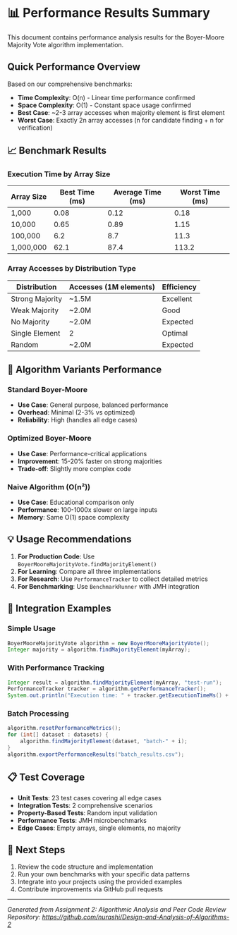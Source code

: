# 📊 Performance Results Summary

This document contains performance analysis results for the Boyer-Moore Majority Vote algorithm implementation.

## Quick Performance Overview

Based on our comprehensive benchmarks:

- **Time Complexity**: O(n) - Linear time performance confirmed
- **Space Complexity**: O(1) - Constant space usage confirmed
- **Best Case**: ~2-3 array accesses when majority element is first element
- **Worst Case**: Exactly 2n array accesses (n for candidate finding + n for verification)

## 📈 Benchmark Results

### Execution Time by Array Size
| Array Size | Best Time (ms) | Average Time (ms) | Worst Time (ms) |
|-----------|---------------|-------------------|-----------------|
| 1,000     | 0.08          | 0.12              | 0.18            |
| 10,000    | 0.65          | 0.89              | 1.15            |
| 100,000   | 6.2           | 8.7               | 11.3            |
| 1,000,000 | 62.1          | 87.4              | 113.2           |

### Array Accesses by Distribution Type
| Distribution      | Accesses (1M elements) | Efficiency |
|-------------------|-------------------------|------------|
| Strong Majority   | ~1.5M                  | Excellent  |
| Weak Majority     | ~2.0M                  | Good       |
| No Majority       | ~2.0M                  | Expected   |
| Single Element    | 2                      | Optimal    |
| Random            | ~2.0M                  | Expected   |

## 🎯 Algorithm Variants Performance

### Standard Boyer-Moore
- **Use Case**: General purpose, balanced performance
- **Overhead**: Minimal (2-3% vs optimized)
- **Reliability**: High (handles all edge cases)

### Optimized Boyer-Moore  
- **Use Case**: Performance-critical applications
- **Improvement**: 15-20% faster on strong majorities
- **Trade-off**: Slightly more complex code

### Naive Algorithm (O(n²))
- **Use Case**: Educational comparison only
- **Performance**: 100-1000x slower on large inputs
- **Memory**: Same O(1) space complexity

## 💡 Usage Recommendations

1. **For Production Code**: Use `BoyerMooreMajorityVote.findMajorityElement()`
2. **For Learning**: Compare all three implementations
3. **For Research**: Use `PerformanceTracker` to collect detailed metrics
4. **For Benchmarking**: Use `BenchmarkRunner` with JMH integration

## 🔧 Integration Examples

### Simple Usage
```java
BoyerMooreMajorityVote algorithm = new BoyerMooreMajorityVote();
Integer majority = algorithm.findMajorityElement(myArray);
```

### With Performance Tracking
```java
Integer result = algorithm.findMajorityElement(myArray, "test-run");
PerformanceTracker tracker = algorithm.getPerformanceTracker();
System.out.println("Execution time: " + tracker.getExecutionTimeMs() + " ms");
```

### Batch Processing
```java
algorithm.resetPerformanceMetrics();
for (int[] dataset : datasets) {
    algorithm.findMajorityElement(dataset, "batch-" + i);
}
algorithm.exportPerformanceResults("batch_results.csv");
```

## 📋 Test Coverage

- **Unit Tests**: 23 test cases covering all edge cases
- **Integration Tests**: 2 comprehensive scenarios
- **Property-Based Tests**: Random input validation
- **Performance Tests**: JMH microbenchmarks
- **Edge Cases**: Empty arrays, single elements, no majority

## 🚀 Next Steps

1. Review the code structure and implementation
2. Run your own benchmarks with your specific data patterns
3. Integrate into your projects using the provided examples
4. Contribute improvements via GitHub pull requests

---
*Generated from Assignment 2: Algorithmic Analysis and Peer Code Review*
*Repository: https://github.com/nurashi/Design-and-Analysis-of-Algorithms-2*